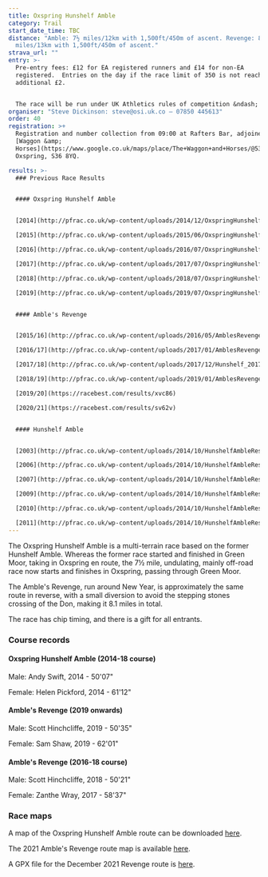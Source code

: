 ```yaml
---
title: Oxspring Hunshelf Amble
category: Trail
start_date_time: TBC
distance: "Amble: 7½ miles/12km with 1,500ft/450m of ascent. Revenge: 8.1
  miles/13km with 1,500ft/450m of ascent."
strava_url: ""
entry: >-
  Pre-entry fees: £12 for EA registered runners and £14 for non-EA
  registered.  Entries on the day if the race limit of 350 is not reached for an
  additional £2.


  The race will be run under UK Athletics rules of competition &ndash; Multi-Terrain permit applied for. Minimum age to enter is 17 on the day of the race.
organiser: "Steve Dickinson: steve@osi.uk.co – 07850 445613"
order: 40
registration: >+
  Registration and number collection from 09:00 at Rafters Bar, adjoined to the
  [Waggon &amp;
  Horses](https://www.google.co.uk/maps/place/The+Waggon+and+Horses/@53.5137647,-1.5925454,20.25z/data=!4m5!3m4!1s0x48797d013fbd74c5:0x326af02de12911a!8m2!3d53.5137731!4d-1.5926072),
  Oxspring, S36 8YQ.

results: >-
  ### Previous Race Results


  #### Oxspring Hunshelf Amble


  [2014](http://pfrac.co.uk/wp-content/uploads/2014/12/OxspringHunshelfAmbleResults2014.pdf)

  [2015](http://pfrac.co.uk/wp-content/uploads/2015/06/OxspringHunshelfAmbleResults2015.pdf)

  [2016](http://pfrac.co.uk/wp-content/uploads/2016/07/OxspringHunshelfAmbleResults2016.pdf)

  [2017](http://pfrac.co.uk/wp-content/uploads/2017/07/OxspringHunshelfAmbleResults2017.pdf)

  [2018](http://pfrac.co.uk/wp-content/uploads/2018/07/OxspringHunshelfAmbleResults2018.pdf)

  [2019](http://pfrac.co.uk/wp-content/uploads/2019/07/OxspringHunshelfAmbleResults2019.pdf)


  #### Amble's Revenge


  [2015/16](http://pfrac.co.uk/wp-content/uploads/2016/05/AmblesRevengeResults2016.pdf)

  [2016/17](http://pfrac.co.uk/wp-content/uploads/2017/01/AmblesRevengeResults2017.pdf)

  [2017/18](http://pfrac.co.uk/wp-content/uploads/2017/12/Hunshelf_2017_12_31.pdf)

  [2018/19](http://pfrac.co.uk/wp-content/uploads/2019/01/AmblesRevengeResults2018.pdf)

  [2019/20](https://racebest.com/results/xvc86)

  [2020/21](https://racebest.com/results/sv62v)


  #### Hunshelf Amble


  [2003](http://pfrac.co.uk/wp-content/uploads/2014/10/HunshelfAmbleResults2003.pdf)

  [2006](http://pfrac.co.uk/wp-content/uploads/2014/10/HunshelfAmbleResults2006.pdf)

  [2007](http://pfrac.co.uk/wp-content/uploads/2014/10/HunshelfAmbleResults2007.pdf)

  [2009](http://pfrac.co.uk/wp-content/uploads/2014/10/HunshelfAmbleResults2009.pdf)

  [2010](http://pfrac.co.uk/wp-content/uploads/2014/10/HunshelfAmbleResults2010.pdf)

  [2011](http://pfrac.co.uk/wp-content/uploads/2014/10/HunshelfAmbleResults2011.pdf)
---
```

The Oxspring Hunshelf Amble is a multi-terrain race based on the former Hunshelf Amble. Whereas the former race started and finished in Green Moor, taking in Oxspring en route, the 7½ mile, undulating, mainly off-road race now starts and finishes in Oxspring, passing through Green Moor.

The Amble's Revenge, run around New Year, is approximately the same route in reverse, with a small diversion to avoid the stepping stones crossing of the Don, making it 8.1 miles in total.

The race has chip timing, and there is a gift for all entrants.

### Course records

#### Oxspring Hunshelf Amble (2014-18 course)

Male: Andy Swift, 2014 - 50'07"

Female: Helen Pickford, 2014 - 61'12"

#### Amble's Revenge (2019 onwards)

Male: Scott Hinchcliffe, 2019 - 50'35"

Female: Sam Shaw, 2019 - 62'01"

#### Amble's Revenge (2016-18 course)

Male: Scott Hinchcliffe, 2018 - 50'21"

Female: Zanthe Wray, 2017 - 58'37"

### Race maps

A map of the Oxspring Hunshelf Amble route can be downloaded [here](http://pfrac.co.uk/club-races/oxspring-hunshelf-amble/oxspring-hunshelf-amble-route-map).

The 2021 Amble's Revenge route map is available [here](http://pfrac.co.uk/club-races/oxspring-hunshelf-amble/ambles-revenge-route-2021/).

A GPX file for the December 2021 Revenge route is [here](http://results.pfrac.co.uk/BB_gpx_files/Ambles_Revenge_2021.gpx).